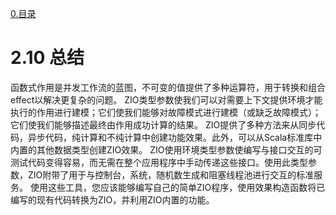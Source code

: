 [0.目录](../0.目录.md)
# 2.10 总结
函数式作用是并发工作流的蓝图，不可变的值提供了多种运算符，用于转换和组合effect以解决更复杂的问题。
ZIO类型参数使我们可以对需要上下文提供环境才能执行的作用进行建模；它们使我们能够对故障模式进行建模（或缺乏故障模式）；它们使我们能够描述最终由作用成功计算的结果。
ZIO提供了多种方法来从同步代码，异步代码，纯计算和不纯计算中创建功能效果。此外，可以从Scala标准库中内置的其他数据类型创建ZIO效果。
ZIO使用环境类型参数使编写与接口交互的可测试代码变得容易，而无需在整个应用程序中手动传递这些接口。使用此类型参数，ZIO附带了用于与控制台，系统，随机数生成和阻塞线程池进行交互的标准服务。
使用这些工具，您应该能够编写自己的简单ZIO程序，使用效果构造函数将已编写的现有代码转换为ZIO，并利用ZIO内置的功能。